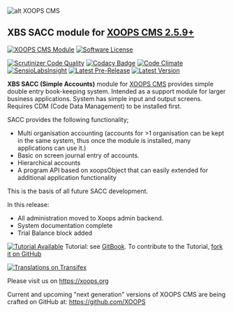![alt XOOPS CMS](https://xoops.org/images/logoXoops4GithubRepository.png)
## XBS SACC module for  [XOOPS CMS 2.5.9+](https://xoops.org)
[![XOOPS CMS Module](https://img.shields.io/badge/XOOPS%20CMS-Module-blue.svg)](https://xoops.org)
[![Software License](https://img.shields.io/badge/license-GPL-brightgreen.svg?style=flat)](LICENSE)

[![Scrutinizer Code Quality](https://img.shields.io/scrutinizer/g/XoopsModules25x/xbssacc.svg?style=flat)](https://scrutinizer-ci.com/g/XoopsModules25x/xbssacc/?branch=master)
[![Codacy Badge](https://api.codacy.com/project/badge/Grade/95b12220e0ac4056b9af52af708379c9)](https://www.codacy.com/app/XoopsModules25x/xbssacc)
[![Code Climate](https://img.shields.io/codeclimate/github/XoopsModules25x/xbssacc.svg?style=flat)](https://codeclimate.com/github/XoopsModules25x/xbssacc)
[![SensioLabsInsight](https://insight.sensiolabs.com/projects/f48090dc-a770-49b6-b895-6db50b08e3c4/mini.png)](https://insight.sensiolabs.com/projects/f48090dc-a770-49b6-b895-6db50b08e3c4)
[![Latest Pre-Release](https://img.shields.io/github/tag/XoopsModules25x/xbssacc.svg?style=flat)](https://github.com/XoopsModules25x/xbssacc/tags/)
[![Latest Version](https://img.shields.io/github/release/XoopsModules25x/xbssacc.svg?style=flat)](https://github.com/XoopsModules25x/xbssacc/releases/)

**XBS SACC (Simple Accounts)** module for [XOOPS CMS](https://xoops.org) provides simple double entry book-keeping system. Intended as a support module for larger business applications. System has simple input and output screens. Requires CDM (Code Data Management) to be installed first.

SACC provides the following functionality;

* Multi organisation accounting (accounts for >1 organisation can be kept in the same system, thus once the module is installed, many applications can use it.)
* Basic on screen journal entry of accounts.
* Hierarchical accounts
* A program API based on xoopsObject that can easily extended for additional application functionality

This is the basis of all future SACC development.

In this release:

- All administration moved to Xoops admin backend.
- System documentation complete
- Trial Balance block added

[![Tutorial Available](https://xoops.org/images/tutorial-available-blue.svg)](https://www.gitbook.com/book/xoops/xbssacc-tutorial/) Tutorial: see [GitBook](https://www.gitbook.com/book/xoops/xbssacc-tutorial/).
To contribute to the Tutorial, [fork it on GitHub](https://github.com/XoopsDocs/xbssacc-tutorial)

[![Translations on Transifex](https://xoops.org/images/translations-transifex-blue.svg)](https://www.transifex.com/xoops)

Please visit us on https://xoops.org

Current and upcoming "next generation" versions of XOOPS CMS are being crafted on GitHub at: https://github.com/XOOPS
